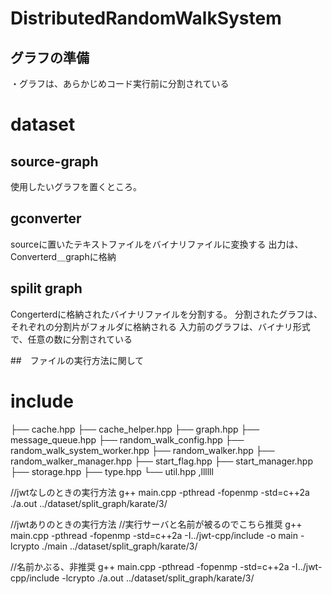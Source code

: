 # DistributedRandomWalkSystem
## グラフの準備
・グラフは、あらかじめコード実行前に分割されている

# dataset
## source-graph
使用したいグラフを置くところ。

## gconverter
sourceに置いたテキストファイルをバイナリファイルに変換する
出力は、Converterd＿graphに格納

## spilit graph 
Congerterdに格納されたバイナリファイルを分割する。
分割されたグラフは、それぞれの分割片がフォルダに格納される
入力前のグラフは、バイナリ形式で、任意の数に分割されている


##　ファイルの実行方法に関して


# include 
├── cache.hpp
├── cache_helper.hpp
├── graph.hpp
├── message_queue.hpp
├── random_walk_config.hpp
├── random_walk_system_worker.hpp
├── random_walker.hpp
├── random_walker_manager.hpp
├── start_flag.hpp
├── start_manager.hpp
├── storage.hpp
├── type.hpp
└── util.hpp
,llllll



//jwtなしのときの実行方法
g++ main.cpp -pthread -fopenmp -std=c++2a
./a.out ../dataset/split_graph/karate/3/

//jwtありのときの実行方法
//実行サーバと名前が被るのでこちら推奨
g++ main.cpp -pthread -fopenmp -std=c++2a -I../jwt-cpp/include -o main -lcrypto
./main ../dataset/split_graph/karate/3/

//名前かぶる、非推奨
g++ main.cpp -pthread -fopenmp -std=c++2a -I../jwt-cpp/include -lcrypto
./a.out ../dataset/split_graph/karate/3/
